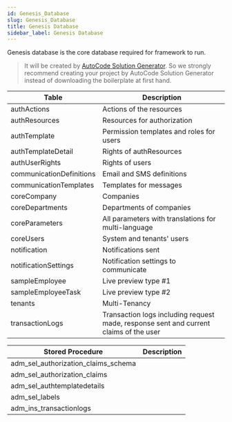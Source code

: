 ```yaml
---
id: Genesis_Database
slug: Genesis_Database
title: Genesis Database
sidebar_label: Genesis Database
---
```


Genesis database is the core database required for framework to run.
> It will be created by [AutoCode Solution Generator](Using_CLI_Solution_Generator.md). So we strongly recommend creating your project by AutoCode Solution Generator instead of downloading the boilerplate at first hand.

| Table | Description |
|--|--|
| authActions | Actions of the resources |
| authResources | Resources for authorization |
| authTemplate | Permission templates and roles for users |
| authTemplateDetail | Rights of authResources  |
| authUserRights | Rights of users |
| communicationDefinitions | Email and SMS definitions |
| communicationTemplates | Templates for messages |
| coreCompany | Companies |
| coreDepartments | Departments of companies |
| coreParameters | All parameters with translations for multi-language |
| coreUsers | System and tenants' users  |
| notification | Notifications sent |
| notificationSettings | Notification settings to communicate |
| sampleEmployee | Live preview type #1 |
| sampleEmployeeTask | Live preview type #2 |
| tenants | Multi-Tenancy |
| transactionLogs | Transaction logs including request made, response sent and current claims of the user |

| Stored Procedure | Description |
|--|--|
| adm_sel_authorization_claims_schema |  |
| adm_sel_authorization_claims |  |
| adm_sel_authtemplatedetails |  |
| adm_sel_labels |  |
| adm_ins_transactionlogs |  |
